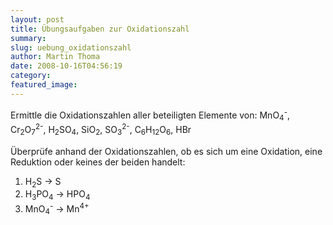 ```yaml
---
layout: post
title: Übungsaufgaben zur Oxidationszahl
summary:
slug: uebung_oxidationszahl
author: Martin Thoma
date: 2008-10-16T04:56:19
category:
featured_image:
---
```

<p>Ermittle die Oxidationszahlen aller beteiligten Elemente von: MnO<sub>4</sub><sup>-</sup>, Cr<sub>2</sub>O<sub>7</sub><sup>2-</sup>, H<sub>2</sub>SO<sub>4</sub>, SiO<sub>2</sub>, SO<sub>3</sub><sup>2-</sup>, C<sub>6</sub>H<sub>12</sub>O<sub>6</sub>, HBr</p>
<p>Überprüfe anhand der Oxidationszahlen, ob es sich um eine Oxidation, eine Reduktion oder keines der beiden handelt:</p>
<ol>
    <li>H<sub>2</sub>S &rarr; S</li>
    <li>H<sub>3</sub>PO<sub>4</sub> &rarr; HPO<sub>4</sub></li>
    <li>MnO<sub>4</sub><sup>-</sup> &rarr; Mn<sup>4+</sup></li></ol>

